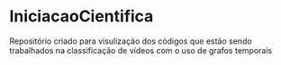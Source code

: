 # IniciacaoCientifica
Repositório criado para visulização dos códigos que estão sendo trabalhados na classificação de vídeos com o uso de grafos temporais 
